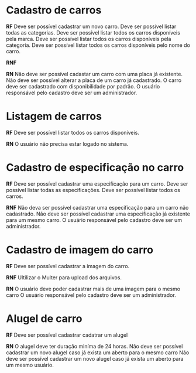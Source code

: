 # Cadastro de carros

**RF**
Deve ser possível cadastrar um novo carro.
Deve ser possível listar todas as categorias.
Deve ser possível listar todos os carros disponíveis pela marca.
Deve ser possível listar todos os carros disponíveis pela categoria.
Deve ser possível listar todos os carros disponíveis pelo nome do carro.

**RNF**

**RN**
Não deve ser possível cadastar um carro com uma placa já existente.
Não deve ser possível alterar a placa de um carro já cadastrado.
O carro deve ser cadastrado com disponibilidade por padrão.
O usuário responsável pelo cadastro deve ser um administrador.

# Listagem de carros 
**RF**
Deve ser possível listar todos os carros disponíveis.

**RN**
O usuário não precisa estar logado no sistema.

# Cadastro de especificação no carro

**RF**
Deve ser possível cadastrar uma especificação para um carro.
Deve ser possível listar todas as especificações.
Deve ser possível listar todos os carros.

**RNF**
Não deva ser possível cadastrar uma especificação para um carro não cadastrado.
Não deve ser possível cadastrar uma especificação já existente para um mesmo carro.
O usuário responsável pelo cadastro deve ser um administrador.

# Cadastro de imagem do carro

**RF**
Deve ser possível cadastrar a imagem do carro.

**RNF**
Ultilizar o Multer para upload dos arquivos.

**RN**
O usuário deve poder cadastrar mais de uma imagem para o mesmo carro
O usuário responsável pelo cadastro deve ser um administrador.


# Alugel de carro 
**RF**
Deve ser possível cadastrar cadatrar um alugel

**RN**
O alugel deve ter duração miníma de 24 horas.
Não deve ser possível cadastrar um novo alugel caso já exista um aberto para o mesmo carro
Não deve ser possível cadastrar um novo alugel caso já exista um aberto para um mesmo
usuário.